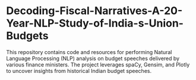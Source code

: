 # Decoding-Fiscal-Narratives-A-20-Year-NLP-Study-of-India-s-Union-Budgets
This repository contains code and resources for performing Natural Language Processing (NLP) analysis on budget speeches delivered by various finance ministers. The project leverages spaCy, Gensim, and Plotly to uncover insights from historical Indian budget speeches.
